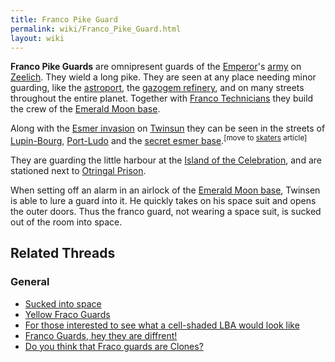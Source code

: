 ```yaml
---
title: Franco Pike Guard
permalink: wiki/Franco_Pike_Guard.html
layout: wiki
---
```


**Franco Pike Guards** are omnipresent guards of the
[Emperor](Emperor "wikilink")'s
[army](:category:Imperial_Legion "wikilink") on
[Zeelich](Zeelich "wikilink"). They wield a long pike. They are seen at
any place needing minor guarding, like the
[astroport](astroport "wikilink"), the [gazogem
refinery](gazogem_refinery "wikilink"), and on many streets throughout
the entire planet. Together with [Franco
Technicians](Franco_Technician "wikilink") they build the crew of the
[Emerald Moon base](Emerald_Moon_base "wikilink").

Along with the [Esmer invasion](Esmer_invasion "wikilink") on
[Twinsun](Twinsun "wikilink") they can be seen in the streets of
[Lupin-Bourg](Lupin-Bourg "wikilink"), [Port-Ludo](Port-Ludo "wikilink")
and the [secret esmer base](secret_esmer_base "wikilink").<sup>\[move to
[skaters](Franco_Skater_Green "wikilink") article\]</sup>

They are guarding the little harbour at the [Island of the
Celebration](Island_of_the_Celebration "wikilink"), and are stationed
next to [Otringal Prison](Otringal_Prison "wikilink").

When setting off an alarm in an airlock of the [Emerald Moon
base](Emerald_Moon_base "wikilink"), Twinsen is able to lure a guard
into it. He quickly takes on his space suit and opens the outer doors.
Thus the franco guard, not wearing a space suit, is sucked out of the
room into space.

## Related Threads

### General

- [Sucked into
  space](https://forum.magicball.net/showthread.php?t=11244)
- [Yellow Fraco
  Guards](https://forum.magicball.net/showthread.php?t=4634)
- [For those interested to see what a cell-shaded LBA would look
  like](https://forum.magicball.net/showthread.php?t=6222)
- [Franco Guards, hey they are
  diffrent!](https://forum.magicball.net/showthread.php?t=4683)
- [Do you think that Fraco guards are
  Clones?](https://forum.magicball.net/showthread.php?t=4682)
